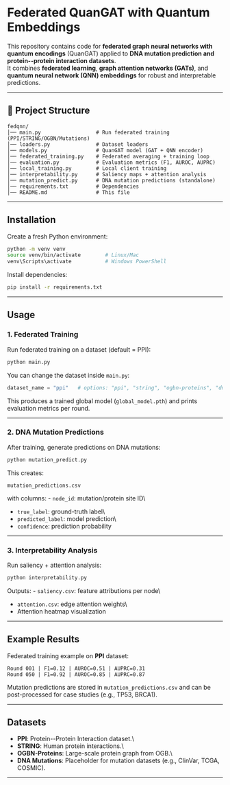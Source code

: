 # Federated QuanGAT with Quantum Embeddings

This repository contains code for **federated graph neural networks with
quantum encodings** (QuanGAT) applied to **DNA mutation prediction and
protein--protein interaction datasets**.\
It combines **federated learning**, **graph attention networks (GATs)**,
and **quantum neural network (QNN) embeddings** for robust and
interpretable predictions.

------------------------------------------------------------------------

## 📂 Project Structure

    fedqnn/
    │── main.py                  # Run federated training (PPI/STRING/OGBN/Mutations)
    │── loaders.py               # Dataset loaders
    │── models.py                # QuanGAT model (GAT + QNN encoder)
    │── federated_training.py    # Federated averaging + training loop
    │── evaluation.py            # Evaluation metrics (F1, AUROC, AUPRC)
    │── local_training.py        # Local client training
    │── interpretability.py      # Saliency maps + attention analysis
    │── mutation_predict.py      # DNA mutation predictions (standalone)
    │── requirements.txt         # Dependencies
    │── README.md                # This file

------------------------------------------------------------------------

## Installation

Create a fresh Python environment:

``` bash
python -m venv venv
source venv/bin/activate        # Linux/Mac
venv\Scripts\activate           # Windows PowerShell
```

Install dependencies:

``` bash
pip install -r requirements.txt
```

------------------------------------------------------------------------

## Usage

### 1. Federated Training

Run federated training on a dataset (default = PPI):

``` bash
python main.py
```

You can change the dataset inside `main.py`:

``` python
dataset_name = "ppi"   # options: "ppi", "string", "ogbn-proteins", "dna_mutations"
```

This produces a trained global model (`global_model.pth`) and prints
evaluation metrics per round.

------------------------------------------------------------------------

### 2. DNA Mutation Predictions

After training, generate predictions on DNA mutations:

``` bash
python mutation_predict.py
```

This creates:

    mutation_predictions.csv

with columns: - `node_id`: mutation/protein site ID\
- `true_label`: ground-truth label\
- `predicted_label`: model prediction\
- `confidence`: prediction probability

------------------------------------------------------------------------

### 3. Interpretability Analysis

Run saliency + attention analysis:

``` bash
python interpretability.py
```

Outputs: - `saliency.csv`: feature attributions per node\
- `attention.csv`: edge attention weights\
- Attention heatmap visualization

------------------------------------------------------------------------

## Example Results

Federated training example on **PPI** dataset:

    Round 001 | F1=0.12 | AUROC=0.51 | AUPRC=0.31
    Round 050 | F1=0.92 | AUROC=0.85 | AUPRC=0.87

Mutation predictions are stored in `mutation_predictions.csv` and can be
post-processed for case studies (e.g., TP53, BRCA1).

------------------------------------------------------------------------

## Datasets

-   **PPI**: Protein--Protein Interaction dataset.\
-   **STRING**: Human protein interactions.\
-   **OGBN-Proteins**: Large-scale protein graph from OGB.\
-   **DNA Mutations**: Placeholder for mutation datasets (e.g., ClinVar,
    TCGA, COSMIC).

------------------------------------------------------------------------
